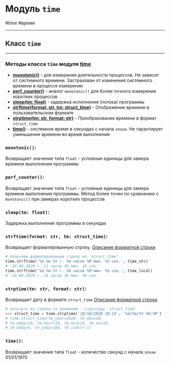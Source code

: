 # Модуль `time` 
#time #время
***
## Класс `time`
***

### Методы класса `time` модуля [time](_time%20-%20модуль.md)
- **[monotonic()](#monotonic)** - для измерения длительности процессов. Не зависит от системного времени. Застрахован от изменения системного времени в процессе измерения
- **[perf_counter()](#perfcounter)** - аналог `monotonic()` для более точного измерения коротких процессов
- **[sleep(tm: float)](_time%20-%20модуль.md#sleep%20tm%20float)** - задержка исполнения (потока) программы
- **[strftime(format: str, tm: struct_time)](#strftime%20format%20str%20tm%20struct_time)** - Отображение времени в пользовательском формате
- **[strptime(tm: str, format: str)](#strptime%20tm%20str%20format%20str)** - Преобразование времени в формат `struct_time`
- **[time()](#time)** - системное время в секундах с начала `эпохи`. Не гарантирует уменьшение времени во время выполнения


### `monotonic()`:
Возвращает значение типа `float` - условные единицы для замера времени выполнения программы

### `perf_counter()`:
Возвращает значение типа `float` - условные единицы для замера времени выполнения программы. Метод более точен по сравнению с `monotonic()` при замерах коротких процессов

### `sleep(tm: float)`:
Задержка выполнения программы в секундах

### `strftime(format: str, tm: struct_time)`:
Возвращает форматированную строку. [Описание форматной строки](../datetime/Форматирование%20strftime()%20strptime().md)
```python
# получаем форматированную строку из 'struct_time'
time.strftime('%d.%m.%Y г. %H часов %M мин. %S сек.', time_utc)
# '24.04.2020 г. 11 часов 36 мин. 19 сек.'
time.strftime('%d.%m.%Y г. %H часов %M мин. %S сек.', time_local)
# '24.04.2020 г. 14 часов 36 мин. 40 сек.'
```

### `strptime(tm: str, format: str)`:
Возвращает дату в формате `struct_time`  [Описание форматной строки](../datetime/Форматирование%20strftime()%20strptime().md)
```python
# получить из строки со временем - структуру 'struct_time'
>>> struct_time = time.strptime('10/10/2020 10:15', '%d/%m/%Y %H:%M')
# time.struct_time(tm_year=2020, tm_mon=10, 
# tm_mday=10, tm_hour=10, tm_min=15, tm_sec=0, 
# tm_wday=5, tm_yday=284, tm_isdst=-1)
```

### `time()`:
Возвращает значение типа `float` - количество секунд с начала `эпохи` 01/01/1970 
